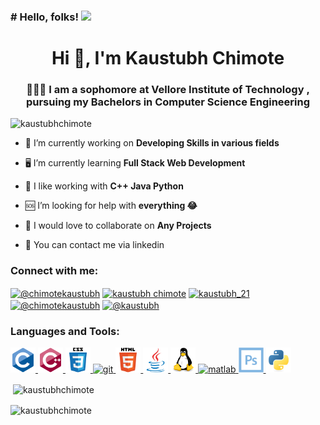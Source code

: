 ### # Hello, folks! <img src="https://raw.githubusercontent.com/MartinHeinz/MartinHeinz/master/wave.gif" width="30px">
<h1 align="center">Hi 👋, I'm Kaustubh Chimote</h1>
<h3 align="center">👨🏻‍🎓 I am a sophomore at Vellore Institute of Technology , pursuing my Bachelors in Computer Science Engineering</h3>

<p align="left"> <img src="https://komarev.com/ghpvc/?username=kaustubhchimote&label=Profile%20views&color=0e75b6&style=flat" alt="kaustubhchimote" /> </p>

- 🔭 I’m currently working on **Developing Skills in various fields**

- 🖥️ I’m currently learning **Full Stack Web Development**

- 👾 I like working with **C++ Java Python**

- 🆘 I’m looking for help with **everything 😂**

- 🤝 I would love to collaborate on **Any Projects**

- 📧 You can contact me via linkedin

<h3 align="left">Connect with me:</h3>
<p align="left">
<a href="https://twitter.com/@ChimoteKaustubh" target="blank"><img align="center" src="https://raw.githubusercontent.com/rahuldkjain/github-profile-readme-generator/master/src/images/icons/Social/twitter.svg" alt="@chimotekaustubh" height="30" width="40" /></a>
<a href="https://www.linkedin.com/in/kaustubh-chimote-b20176207/" target="blank"><img align="center" src="https://raw.githubusercontent.com/rahuldkjain/github-profile-readme-generator/master/src/images/icons/Social/linked-in-alt.svg" alt="kaustubh chimote" height="30" width="40" /></a>
<a href="https://www.codechef.com/users/kaustubh_21" target="blank"><img align="center" src="https://cdn.jsdelivr.net/npm/simple-icons@3.1.0/icons/codechef.svg" alt="kaustubh_21" height="30" width="40" /></a>
<a href="https://www.hackerrank.com/chimotekaustubh" target="blank"><img align="center" src="https://raw.githubusercontent.com/rahuldkjain/github-profile-readme-generator/master/src/images/icons/Social/hackerrank.svg" alt="@chimotekaustubh" height="30" width="40" /></a>
<a href="https://www.hackerearth.com/@Kaustubh_21" target="blank"><img align="center" src="https://raw.githubusercontent.com/rahuldkjain/github-profile-readme-generator/master/src/images/icons/Social/hackerearth.svg" alt="@kaustubh" height="30" width="40" /></a>
</p>

<h3 align="left">Languages and Tools:</h3>
<p align="left"> <a href="https://www.cprogramming.com/" target="_blank"> <img src="https://raw.githubusercontent.com/devicons/devicon/master/icons/c/c-original.svg" alt="c" width="40" height="40"/> </a> <a href="https://www.w3schools.com/cpp/" target="_blank"> <img src="https://raw.githubusercontent.com/devicons/devicon/master/icons/cplusplus/cplusplus-original.svg" alt="cplusplus" width="40" height="40"/> </a> <a href="https://www.w3schools.com/css/" target="_blank"> <img src="https://raw.githubusercontent.com/devicons/devicon/master/icons/css3/css3-original-wordmark.svg" alt="css3" width="40" height="40"/> </a> <a href="https://git-scm.com/" target="_blank"> <img src="https://www.vectorlogo.zone/logos/git-scm/git-scm-icon.svg" alt="git" width="40" height="40"/> </a> <a href="https://www.w3.org/html/" target="_blank"> <img src="https://raw.githubusercontent.com/devicons/devicon/master/icons/html5/html5-original-wordmark.svg" alt="html5" width="40" height="40"/> </a> <a href="https://www.java.com" target="_blank"> <img src="https://raw.githubusercontent.com/devicons/devicon/master/icons/java/java-original.svg" alt="java" width="40" height="40"/> </a> <a href="https://www.linux.org/" target="_blank"> <img src="https://raw.githubusercontent.com/devicons/devicon/master/icons/linux/linux-original.svg" alt="linux" width="40" height="40"/> </a> <a href="https://www.mathworks.com/" target="_blank"> <img src="https://upload.wikimedia.org/wikipedia/commons/2/21/Matlab_Logo.png" alt="matlab" width="40" height="40"/> </a> <a href="https://www.photoshop.com/en" target="_blank"> <img src="https://raw.githubusercontent.com/devicons/devicon/master/icons/photoshop/photoshop-line.svg" alt="photoshop" width="40" height="40"/> </a> <a href="https://www.python.org" target="_blank"> <img src="https://raw.githubusercontent.com/devicons/devicon/master/icons/python/python-original.svg" alt="python" width="40" height="40"/> </a> </p>

<p>&nbsp;<img align="center" src="https://github-readme-stats.vercel.app/api?username=kaustubhchimote&show_icons=true&locale=en" alt="kaustubhchimote" /></p>

<p><img align="center" src="https://github-readme-streak-stats.herokuapp.com/?user=kaustubhchimote&" alt="kaustubhchimote" /></p>



<!--
**Kaustubhchimote/Kaustubhchimote** is a ✨ _special_ ✨ repository because its `README.md` (this file) appears on your GitHub profile.

Here are some ideas to get you started:

- 🔭 I’m currently working on ...
- 🌱 I’m currently learning ...
- 👯 I’m looking to collaborate on ...
- 🤔 I’m looking for help with ...
- 💬 Ask me about ...
- 📫 How to reach me: ...
- 😄 Pronouns: ...
- ⚡ Fun fact: ...
-->
